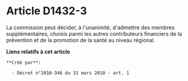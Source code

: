# Article D1432-3

La commission peut décider, à l'unanimité, d'admettre des membres supplémentaires, choisis parmi les autres contributeurs
financiers de la prévention et de la promotion de la santé au niveau régional.

**Liens relatifs à cet article**

	**Créé par**:

	  - Décret n°2010-346 du 31 mars 2010 - art. 1

